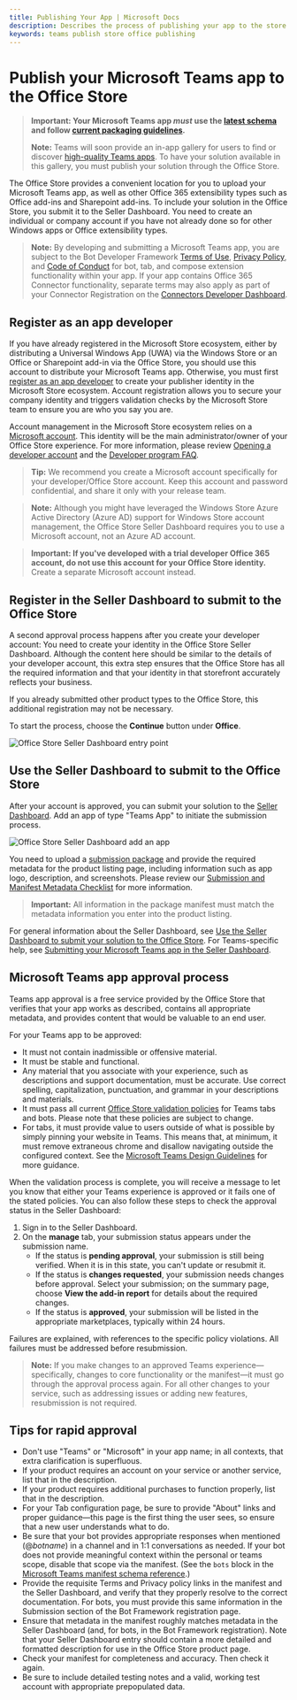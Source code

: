 ```yaml
---
title: Publishing Your App | Microsoft Docs
description: Describes the process of publishing your app to the store
keywords: teams publish store office publishing
---
```


# Publish your Microsoft Teams app to the Office Store

>**Important: Your Microsoft Teams app *must* use the [latest schema](schema.md) and follow [current packaging guidelines](createpackage.md).**
>
>**Note:** Teams will soon provide an in-app gallery for users to find or discover [high-quality Teams apps](http://aka.ms/microsoftteamsdesignguidelines). To have your solution available in this gallery, you must publish your solution through the Office Store.

The Office Store provides a convenient location for you to upload your Microsoft Teams app, as well as other Office 365 extensibility types such as Office add-ins and Sharepoint add-ins. To include your solution in the Office Store, you submit it to the Seller Dashboard. You need to create an individual or company account if you have not already done so for other Windows apps or Office extensibility types.

>**Note:** By developing and submitting a Microsoft Teams app, you are subject to the Bot Developer Framework [Terms of Use](https://aka.ms/bf-terms), [Privacy Policy](https://aka.ms/bf-privacy), and [Code of Conduct](https://aka.ms/bf-conduct) for bot, tab, and compose extension functionality within your app. If your app contains Office 365 Connector functionality, separate terms may also apply as part of your Connector Registration on the [Connectors Developer Dashboard](https://aka.ms/publishconnector).

## Register as an app developer

If you have already registered in the Microsoft Store ecosystem, either by distributing a Universal Windows App (UWA) via the Windows Store or an Office or Sharepoint add-in via the Office Store, you should use this account to distribute your Microsoft Teams app. Otherwise, you must first [register as an app developer](https://developer.microsoft.com/en-us/store/register) to create your publisher identity in the Microsoft Store ecosystem. Account registration allows you to secure your company identity and triggers validation checks by the Microsoft Store team to ensure you are who you say you are.

Account management in the Microsoft Store ecosystem relies on a [Microsoft account](https://account.microsoft.com/account). This identity will be the main administrator/owner of your Office Store experience. For more information, please review [Opening a developer account](https://docs.microsoft.com/en-us/windows/uwp/publish/opening-a-developer-account) and the [Developer program FAQ](https://developer.microsoft.com/en-us/store/register/faq).

>**Tip:** We recommend you create a Microsoft account specifically for your developer/Office Store account. Keep this account and password confidential, and share it only with your release team.

>**Note:** Although you might have leveraged the Windows Store Azure Active Directory (Azure AD) support for Windows Store account management, the Office Store Seller Dashboard requires you to use a Microsoft account, not an Azure AD account.

>**Important: If you've developed with a trial developer Office 365 account, do not use this account for your Office Store identity.**  Create a separate Microsoft account instead.

## Register in the Seller Dashboard to submit to the Office Store

A second approval process happens after you create your developer account: You need to create your identity in the Office Store Seller Dashboard. Although the content here should be similar to the details of your developer account, this extra step ensures that the Office Store has all the required information and that your identity in that storefront accurately reflects your business.

If you already submitted other product types to the Office Store, this additional registration may not be necessary.

To start the process, choose the **Continue** button under **Office**.

![Office Store Seller Dashboard entry point](~/assets/images/submission/sellerdashboardofficeentry.png)

## Use the Seller Dashboard to submit to the Office Store

After your account is approved, you can submit your solution to the [Seller Dashboard](http://go.microsoft.com/fwlink/?LinkId=248605).  Add an app of type "Teams App" to initiate the submission process.

![Office Store Seller Dashboard add an app](~/assets/images/submission/sellerdashboardaddapp.png)

You need to upload a [submission package](createpackage.md) and provide the required metadata for the product listing page, including information such as app logo, description, and screenshots. Please review our [Submission and Manifest Metadata Checklist](submissionchecklist.md) for more information.

>**Important:** All information in the package manifest must match the metadata information you enter into the product listing.

For general information about the Seller Dashboard, see [Use the Seller Dashboard to submit your solution to the Office Store](https://dev.office.com/officestore/docs/use-the-seller-dashboard-to-submit-to-the-office-store). For Teams-specific help, see [Submitting your Microsoft Teams app in the Seller Dashboard](submissionguidance.md).

## Microsoft Teams app approval process

Teams app approval is a free service provided by the Office Store that verifies that your app works as described, contains all appropriate metadata, and provides content that would be valuable to an end user.

For your Teams app to be approved:
* It must not contain inadmissible or offensive material.
* It must be stable and functional.
* Any material that you associate with your experience, such as descriptions and support documentation, must be accurate. Use correct spelling, capitalization, punctuation, and grammar in your descriptions and materials.
* It must pass all current [Office Store validation policies](https://dev.office.com/officestore/docs/validation-policies) for Teams tabs and bots. Please note that these policies are subject to change.
* For tabs, it must provide value to users outside of what is possible by simply pinning your website in Teams. This means that, at minimum, it must remove extraneous chrome and disallow navigating outside the configured context. See the [Microsoft Teams Design Guidelines](https://aka.ms/microsoftteamsdesignguidelines) for more guidance.

When the validation process is complete, you will receive a message to let you know that either your Teams experience is approved or it fails one of the stated policies.  You can also follow these steps to check the approval status in the Seller Dashboard:
1. Sign in to the Seller Dashboard.
2. On the **manage** tab, your submission status appears under the submission name.
   * If the status is **pending approval**, your submission is still being verified. When it is in this state, you can't update or resubmit it.
   * If the status is **changes requested**, your submission needs changes before approval. Select your submission; on the summary page, choose **View the add-in report** for details about the required changes.
   * If the status is **approved**, your submission will be listed in the appropriate marketplaces, typically within 24 hours.

Failures are explained, with references to the specific policy violations. All failures must be addressed before resubmission.

>**Note:** If you make changes to an approved Teams experience—specifically, changes to core functionality or the manifest—it must go through the approval process again. For all other changes to your service, such as addressing issues or adding new features, resubmission is not required.

## Tips for rapid approval

* Don't use "Teams" or "Microsoft" in your app name; in all contexts, that extra clarification is superfluous.
* If your product requires an account on your service or another service, list that in the description.
* If your product requires additional purchases to function properly, list that in the description.
* For your Tab configuration page, be sure to provide "About" links and proper guidance—this page is the first thing the user sees, so ensure that a new user understands what to do.
* Be sure that your bot provides appropriate responses when mentioned (@*botname*) in a channel and in 1:1 conversations as needed. If your bot does not provide meaningful context within the personal or teams scope, disable that scope via the manifest. (See the `bots` block in the [Microsoft Teams manifest schema reference](schema.md#bots).)
* Provide the requisite Terms and Privacy policy links in the manifest and the Seller Dashboard, and verify that they properly resolve to the correct documentation. For bots, you must provide this same information in the Submission section of the Bot Framework registration page.
* Ensure that metadata in the manifest roughly matches metadata in the Seller Dashboard (and, for bots, in the Bot Framework registration). Note that your Seller Dashboard entry should contain a more detailed and formatted description for use in the Office Store product page.
* Check your manifest for completeness and accuracy. Then check it again.
* Be sure to include detailed testing notes and a valid, working test account with appropriate prepopulated data.
